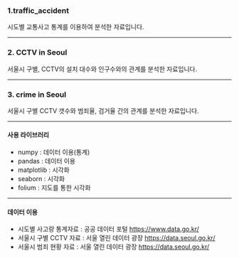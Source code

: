 ### 1.traffic_accident
시도별 교통사고 통계를 이용하여 분석한 자료입니다.

***
### 2. CCTV in Seoul
서울시 구별, CCTV의 설치 대수와 인구수와의 관계를 분석한 자료입니다.

***
### 3. crime in Seoul
서울시 구별 CCTV 갯수와 범죄율, 검거율 간의 관계를 분석한 자료입니다.

***

#### 사용 라이브러리
+ numpy : 데이터 이용(통계)
+ pandas : 데이터 이용
+ matplotlib : 시각화
+ seaborn : 시각화
+ folium : 지도를 통한 시각화
***

#### 데이터 이용
+ 시도별 사고량 통계자료 : 공공 데이터 포털  https://www.data.go.kr/
+ 서울시 구별 CCTV 자료 : 서울 열린 데이터 광장  https://data.seoul.go.kr/
+ 서울시 범죄 현황 자료 : 서울 열린 데이터 광장  https://data.seoul.go.kr/
